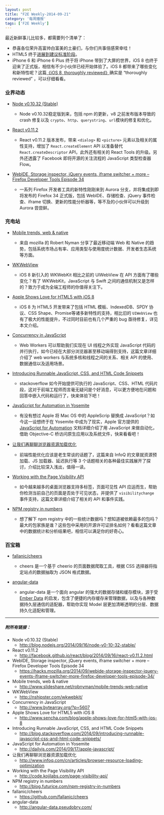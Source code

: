 ```yaml
---
layout: post
title: "F2E Weekly-2014-09-21"
category: '每周播报' 
tags: ['F2E Weekly']
---
```


最近新鲜事儿比较多，都需要列个清单了：

- 恭喜各位荣升高富帅白富美的土豪们，与你们共事倍感荣幸哇！
- HTML5 终于[进展到建议标准阶段](http://www.w3.org/TR/2014/PR-html5-20140916/)。
- iPhone 6 和 iPhone 6 Plus 终于将 iPhone 带到了大屏的世界，iOS 8
也终于迎来了正式版，相信有不少小伙伴已经开始体验了。iOS 8 都带来了哪些变化和新特性呢？这篇[《iOS 8, thoroughly reviewed》](http://arstechnica.com/apple/2014/09/ios-8-thoroughly-reviewed/)确实是 “thoroughly reviewed” ，可以仔细看看。

<!--more-->

### 业界动态

- [Node v0.10.32 (Stable)](http://blog.nodejs.org/2014/09/16/node-v0-10-32-stable/)
	- Node v0.10.32稳定版到来，包括 npm 的更新，v8 之前发布版本导致的 crash 修复以及 `crypto`、`http`、`querystring`、`url`模块的修复和优化。

- [React v0.11.2](http://facebook.github.io/react/blog/2014/09/16/react-v0.11.2.html)
	- React v0.11.2 版本发布，带来 `<dialog>` 和 `<picture>` 元素以及相关的属性支持，增加了 `React.createElement` API 以准备替代 `React.createDescriptor` API，此外还有相关的 React Tools 的升级。另外还透露了 Facebook 即将开源的关注流程的 JavaScript 类型检查器 Flow。

- [WebIDE, Storage inspector, jQuery events, iframe switcher + more – Firefox Developer Tools Episode 34](https://hacks.mozilla.org/2014/09/webide-storage-inspector-jquery-events-iframe-switcher-more-firefox-developer-tools-episode-34/)
	- 一系列 Firefox 开发者工具的新特性刚刚来到 Aurora 分支，并将集成到即将发布的 Firefox 34 正式版，包括 WebIDE、存储检查、jQuery 事件检查、iframe 切换、更新的性能分析器等，等不及的小伙伴可以升级到 Aurora 尝尝鲜。


### 充电站

- [Mobile trends, web & native](http://www.slideshare.net/robnyman/mobile-trends-web-native)
	- 来自 mozilla 的 Robert Nyman 分享了最近移动端 Web 和 Native 的趋势，包括系统市场占有率、应用类型与使用度统计数据、开发者生态系统等方面。
	
- [WKWeb​View](http://nshipster.com/wkwebkit/)
	- iOS 8 新引入的 WKWebKit 相比之前的 UIWebView 在 API 方面有了哪些变化？有了 WKWebKit，JavaScript 与 Swift 之间的通信机制又是怎样的？致力于成为全端工程师的你值得关注下。

- [Apple Shows Love for HTML5 with iOS 8](http://www.sencha.com/blog/apple-shows-love-for-html5-with-ios-8)
	- iOS 8 为 HTML5 开发带来了包括 HTML 模板、IndexedDB、SPDY 协议、CSS Shape、Promise等诸多新特性的支持，相比旧的 `UIWebView` 也有了极大的性能提升，不过同时目前也有几个严重的 bug 亟待修复，详见本文介绍。

- [Concurrency in JavaScript](http://www.bytearray.org/?p=5607)
	- Web Workers 可以帮助我们实现在 UI 线程之外实现 JavaScript 代码的并行执行，如今已经在大部分浏览器甚至移动端得到支持，这篇文章详细介绍了 web workers 与系统多核和线程之间的关系、相关 API 的使用、数据通信以及适用场景。

- [Introducing Runnable JavaScript, CSS, and HTML Code Snippets](http://blog.stackoverflow.com/2014/09/introducing-runnable-javascript-css-and-html-code-snippets/)
	- stackoverflow 如今开始提供可执行的 JavaScript、CSS、HTML 代码片段，这对于前端工程师而言毫无疑问是个好消息，可以更方便地在问题和回答中嵌入代码和运行了，快来体验下吧！

- [JavaScript for Automation in Yosemite](http://dailyjs.com/2014/09/17/apple-javascript/)
	- 有没有想过 Apple 将 Mac OS 中的 AppleScrip 替换成 JavaScript？如今这一设想终于在 Yosemite 中成为了现实，Apple 官方提供的 [JavaScript for Automation](https://developer.apple.com/library/prerelease/mac/releasenotes/InterapplicationCommunication/RN-JavaScriptForAutomation/index.html) 文档详细介绍了用 JavaScript 来做自动化，借助 Objective-C 桥访问原生应用以及系统文件，快来看看吧！
	
- [让我们再聊聊浏览器资源加载优化](http://www.infoq.com/cn/articles/browser-resource-loading-optimization)
	- 前端性能优化应该是老生常谈的话题了，这篇来自 InfoQ 的文章就资源预加载、JS 加载器、延迟执行等 3 个话题相关的各种最佳实践展开了探讨，介绍比较深入浅出，值得一读。
	
- [Working with the Page Visibility API](http://code.kojilabs.com/page-visibility-api/)
	- 如今越来越多的桌面浏览器支持多标签，页面可见性 API 应运而生，帮助你检测当前自己的页面是否处于可见状态，并提供了 `visibilitychange` 事件支持，这篇文章详细介绍了相关的 API 和事件实践。
	
- [NPM registry in numbers](http://blog.futurice.com/npm-registry-in-numbers)
	- 想了解下 npm registry 中的一些统计数据吗？想知道被依赖最多的包吗？最大的包家族是谁？这些包中采用的开源许可证排名如何？看看这篇文章中的数据统计和分析结果吧，相信可以满足你的好奇心。


### 百宝箱
	
- [fallanic/cheers](https://github.com/fallanic/cheers)
	- cheers 是一个基于 cheerio 的页面数据爬取工具，根据 CSS 选择器将指定站点的数据抽取为 JSON 格式数据。	

- [angular-data](http://angular-data.pseudobry.com/)
	- angular-data 是一个面向 angular 的强大的数据存储和缓存模块，源于受 [Ember Data](https://github.com/emberjs/data) 的启发，包含了便捷的内存缓存来管理数据，以及与各种数据持久层通信的适配器，帮助你实现 Model 层更加清晰透明的分层、数据持久化适配和管理。
	
---

##### 附所有链接：

- Node v0.10.32 (Stable)
	- http://blog.nodejs.org/2014/09/16/node-v0-10-32-stable/
- React v0.11.2
	- http://facebook.github.io/react/blog/2014/09/16/react-v0.11.2.html
- WebIDE, Storage inspector, jQuery events, iframe switcher + more – Firefox Developer Tools Episode 34
	- https://hacks.mozilla.org/2014/09/webide-storage-inspector-jquery-events-iframe-switcher-more-firefox-developer-tools-episode-34/
- Mobile trends, web & native
	- http://www.slideshare.net/robnyman/mobile-trends-web-native
- WKWeb​View
	- http://nshipster.com/wkwebkit/
- Concurrency in JavaScript
	- http://www.bytearray.org/?p=5607
- Apple Shows Love for HTML5 with iOS 8
	- http://www.sencha.com/blog/apple-shows-love-for-html5-with-ios-8
- Introducing Runnable JavaScript, CSS, and HTML Code Snippets
	- http://blog.stackoverflow.com/2014/09/introducing-runnable-javascript-css-and-html-code-snippets/
- JavaScript for Automation in Yosemite
	- http://dailyjs.com/2014/09/17/apple-javascript/
- 让我们再聊聊浏览器资源加载优化
	- http://www.infoq.com/cn/articles/browser-resource-loading-optimization
- Working with the Page Visibility API
	- http://code.kojilabs.com/page-visibility-api/
- NPM registry in numbers
	- http://blog.futurice.com/npm-registry-in-numbers
- fallanic/cheers
	- https://github.com/fallanic/cheers
- angular-data
	- http://angular-data.pseudobry.com/